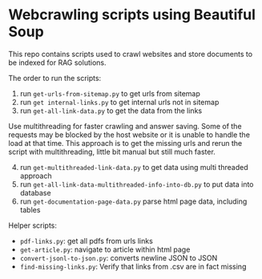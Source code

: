 # Webcrawling scripts using Beautiful Soup
This repo contains scripts used to crawl websites and store documents to be indexed for RAG solutions.

The order to run the scripts: 

1) run `get-urls-from-sitemap.py` to get urls from sitemap
2) run `get internal-links.py` to get internal urls not in sitemap
3) run `get-all-link-data.py` to get the data from the links

Use multithreading for faster crawling and answer saving. Some of the requests may be blocked by the host website or it is unable to handle the load at that time. This approach is to get the missing urls and rerun the script with multithreading, little bit manual but still much faster.

4) run `get-multithreaded-link-data.py` to get data using multi threaded approach
5) run `get-all-link-data-multithreaded-info-into-db.py` to put data into database
6) run `get-documentation-page-data.py` parse html page data, including tables

Helper scripts:

- `pdf-links.py`: get all pdfs from urls links
- `get-article.py`: navigate to article within html page
- `convert-jsonl-to-json.py`: converts newline JSON to JSON
- `find-missing-links.py`: Verify that links from .csv are in fact missing


